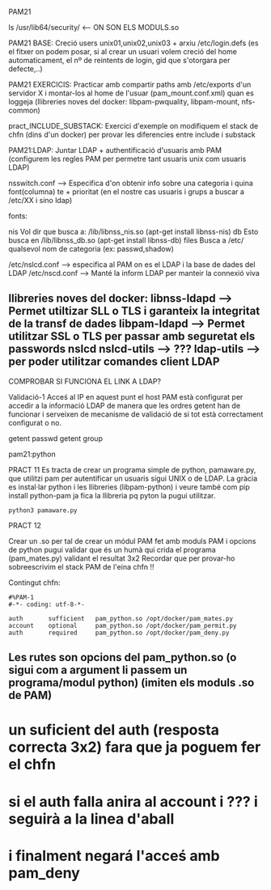 PAM21

ls /usr/lib64/security/ <-- ON SON ELS MODULS.so

  PAM21 BASE: 
  Creció users unix01,unix02,unix03 + arxiu /etc/login.defs
  (es el fitxer on podem posar, si al crear un usuari volem creció del home automaticament, el nº de reintents de login, gid que s'otorgara per defecte,..)

  
  PAM21 EXERCICIS: 
  Practicar amb compartir paths amb /etc/exports d'un servidor X
			i montar-los al home de l'usuar (pam_mount.conf.xml) quan es loggeja
			(llibreries noves del docker: libpam-pwquality, libpam-mount, nfs-common)	

  
  pract_INCLUDE_SUBSTACK: 
  Exercici d'exemple on modifiquem el stack de chfn (dins d'un docker) per provar les diferencies entre include i substack


  PAM21:LDAP: 
Juntar LDAP + authentificació d'usuaris amb PAM
(configurem les regles PAM per permetre tant usuaris unix com usuaris LDAP)
	
nsswitch.conf -->  Especifica d'on obtenir info sobre una categoria i quina font(columna) te + prioritat (en el nostre cas usuaris i grups a buscar a /etc/XX i sino ldap)

fonts:

  nis  Vol dir que busca a: /lib/libnss_nis.so (apt-get install libnss-nis)
  db   Esto busca en /lib/libnss_db.so   (apt-get install libnss-db)
  files   Busca a /etc/ qualsevol nom de categoria (ex: passwd,shadow)

/etc/nslcd.conf	--> especifica al PAM on es el LDAP i la base de dades del LDAP
/etc/nscd.conf --> Manté la inform LDAP per manteir la connexió viva

llibreries noves del docker: 
libnss-ldapd --> Permet utiltizar SLL o TLS i garanteix la integritat de la transf de dades 
libpam-ldapd --> Permet utilitzar SSL o TLS per passar amb seguretat els passwords
nslcd 
nslcd-utils  --> ???
ldap-utils --> per poder utilitzar comandes client LDAP
---------

COMPROBAR SI FUNCIONA EL LINK A LDAP?

Validació-1 Acceś al IP en aquest punt el host PAM està configurat per accedir a la informació LDAP de
manera que les ordres getent han de funcionar i serveixen de mecanisme de validació de si tot està correctament
configurat o no.


 getent passwd
 getent group



pam21:python

PRACT 11
Es tracta de crear un programa simple de python, pamaware.py, que utilitzi pam per autentificar un usuaris sigui UNIX o de LDAP. La gràcia es instal·lar python i les llibreries (libpam-python) i veure també com pip install python-pam ja fica la llibreria pq pyton la pugui utilitzar.

	python3 pamaware.py

PRACT 12

Crear un .so per tal de crear un módul PAM fet amb moduls PAM i opcions de python pugui validar que és un humà qui crida el programa (pam_mates.py) validant el resultat 3x2
Recordar que per provar-ho sobreescrivim el stack PAM de l'eina chfn !! 

Contingut chfn:

	#%PAM-1
	#-*- coding: utf-8-*-

	auth       sufficient   pam_python.so /opt/docker/pam_mates.py
	account    optional     pam_python.so /opt/docker/pam_permit.py    
	auth	   required     pam_python.so /opt/docker/pam_deny.py

## Les rutes son opcions del pam_python.so (o sigui com a argument li passem un programa/modul python) (imiten els moduls .so de PAM)
# un suficient del auth (resposta correcta 3x2) fara que ja poguem fer el chfn
# si el auth falla anira al account i ??? i seguirà a la linea d'aball
# i finalment negará l'acceś amb pam_deny
